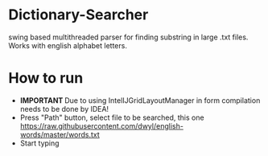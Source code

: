 # Dictionary-Searcher
swing based multithreaded parser for finding substring in large .txt files. Works with english alphabet letters.
# How to run
* <b> IMPORTANT </B> Due to using IntelIJGridLayoutManager in form compilation needs to be done by IDEA!
* Press "Path" button, select file to be searched, this one https://raw.githubusercontent.com/dwyl/english-words/master/words.txt
* Start typing
